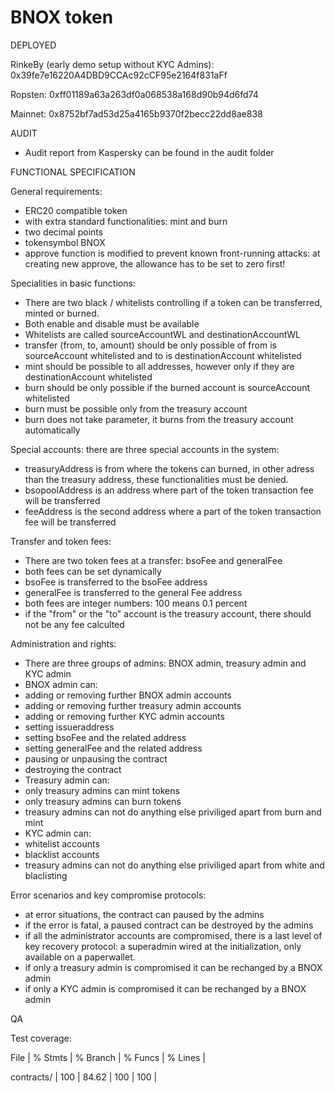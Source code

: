 # BNOX token 

DEPLOYED

RinkeBy (early demo setup without KYC Admins): 0x39fe7e16220A4DBD9CCAc92cCF95e2164f831aFf 

Ropsten: 0xff01189a63a263df0a068538a168d90b94d6fd74

Mainnet: 0x8752bf7ad53d25a4165b9370f2becc22dd8ae838

AUDIT

- Audit report from Kaspersky can be found in the audit folder

FUNCTIONAL SPECIFICATION

General requirements:
- ERC20 compatible token
- with extra standard functionalities: mint and burn
- two decimal points
- tokensymbol BNOX
- approve function is modified to prevent known front-running attacks: at creating new approve, the allowance has to be set to zero first! 

Specialities in basic functions:
- There are two black / whitelists controlling if a token can be transferred, minted or burned. 
- Both enable and disable must be available
- Whitelists are called sourceAccountWL and destinationAccountWL
- transfer (from, to, amount) should be only possible of from is sourceAccount whitelisted and to is destinationAccount whitelisted
- mint should be possible to all addresses, however only if they are destinationAccount whitelisted
- burn should be only possible if the burned account is sourceAccount whitelisted
- burn must be possible only from the treasury account
- burn does not take parameter, it burns from the treasury account automatically

Special accounts: there are three special accounts in the system:
- treasuryAddress is from where the tokens can  burned, in other adress than the treasury address, these functionalities must be denied.
- bsopoolAddress is an address where part of the token transaction fee will be transferred
- feeAddress is the second address where a part of the token transaction fee will be transferred

Transfer and token fees:
- There are two token fees at a transfer: bsoFee and generalFee
- both fees can be set dynamically
- bsoFee is transferred to the bsoFee address
- generalFee is transferred to the general Fee address
- both fees are integer numbers: 100 means 0.1 percent
- if the "from" or the "to" account is the treasury account, there should not be any fee calculted 

Administration and rights: 
- There are three groups of admins: BNOX admin, treasury admin and KYC admin
- BNOX admin can:
 - adding or removing further BNOX admin accounts
 - adding or removing further treasury admin accounts
 - adding or removing further KYC admin accounts
 - setting issueraddress
 - setting bsoFee and the related address
 - setting generalFee and the related address
 - pausing or unpausing the contract
 - destroying the contract
- Treasury admin can:
 - only treasury admins can mint tokens
 - only treasury admins can burn tokens
 - treasury admins can not do anything else priviliged apart from burn and mint
- KYC admin can:
 - whitelist accounts
 - blacklist accounts
 - treasury admins can not do anything else priviliged apart from white and blaclisting

Error scenarios and key compromise protocols:
- at error situations, the contract can paused by the admins
- if the error is fatal, a paused contract can be destroyed by the admins
- if all the administrator accounts are compromised, there is a last level of key recovery protocol: a superadmin wired at the initialization, only available on a paperwallet.  
- if only a treasury admin is compromised it can be rechanged by a BNOX admin
- if only a KYC admin is compromised it can be rechanged by a BNOX admin

QA

Test coverage:

File                  |  % Stmts | % Branch |  % Funcs |  % Lines |

contracts/           |      100 |    84.62 |      100 |      100 |   

